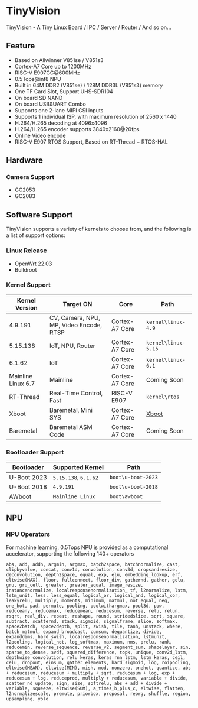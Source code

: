 # TinyVision

TinyVision - A Tiny Linux Board / IPC / Server / Router / And so on...

## Feature

- Based on Allwinner V851se / V851s3 
- Cortex-A7 Core up to 1200MHz 
- RISC-V E907GC@600MHz
- 0.5Tops@int8 NPU
- Built in 64M DDR2 (V851se) / 128M DDR3L (V851s3) memory
- One TF Card Slot, Support UHS-SDR104
- On board SD NAND
- On board USB&UART Combo
- Supports one 2-lane MIPI CSI inputs
- Supports 1 individual ISP, with maximum resolution of 2560 x 1440
- H.264/H.265 decoding at 4096x4096
- H.264/H.265 encoder supports 3840x2160@20fps
- Online Video encode
- RISC-V E907 RTOS Support, Based on RT-Thread + RTOS-HAL

## Hardware 

### Camera Support

- GC2053
- GC2083

## Software Support

TinyVision supports a variety of kernels to choose from, and the following is a list of support options:

### Linux Release

- OpenWrt 22.03
- Buildroot

### Kernel Support

| Kernel Version     | Target ON                               | Core           | Path                |
| ------------------ | --------------------------------------- | -------------- | ------------------- |
| 4.9.191            | CV, Camera, NPU, MP, Video Encode, RTSP | Cortex-A7 Core | `kernel\linux-4.9`  |
| 5.15.138           | IoT, NPU, Router                        | Cortex-A7 Core | `kernel\linux-5.15` |
| 6.1.62             | IoT                                     | Cortex-A7 Core | `kernel\linux-6.1`  |
| Mainline Linux 6.7 | Mainline                                | Cortex-A7 Core | Coming Soon         |
| RT-Thread          | Real-Time Control, Fast                 | RISC-V E907    | `kernel\rtos`       |
| Xboot              | Baremetal, Mini SYS                     | Cortex-A7 Core | [Xboot](xboot.org)  |
| Baremetal          | Baremetal ASM Code                      | Cortex-A7 Core | Coming Soon         |

### Bootloader Support

| Bootloader  | Supported Kernel     | Path               |
| ----------- | -------------------- | ------------------ |
| U-Boot 2023 | `5.15.138`, `6.1.62` | `boot\u-boot-2023` |
| U-Boot 2018 | `4.9.191`            | `boot\u-boot-2018` |
| AWboot      | `Mainline Linux`     | `boot\awboot`      |

## NPU

### NPU Operators

For machine learning, 0.5Tops NPU is provided as a computational accelerator, supporting the following 140+ operators

```
abs, add, addn, argmin, argmax, batch2space, batchnormalize, cast, clipbyvalue, concat, conv1d, convolution, conv3d, cropsandresize, deconvolution, depth2space, equal, exp, elu, embedding_lookup, erf, eltwise(MAX), floor, fullconnect, floor_div, gathernd, gather, gelu, gru, gru_cell, greater, greater_equal, image_resize, instancenormalize, localresponsenormalization_ tf, l2normalize, lstm, lstm_unit, less, less_equal, logical_or, logical_and, logical_xor, leakyrelu, multiply, moments, minimum, matmul, not_equal, neg, one_hot, pad, permute, pooling, poolwithargmax, pool3d, pow, reduceany, reducemax, reducemean, reducesum, reverse, relu, relun, rsqrt, real_div, repeat, reshape, round, stridedslice, sqrt, square, subtract, scatternd, stack, sigmoid, signalframe, slice, softmax, space2batch, space2depth, split, swish, tile, tanh, unstack, where, batch_matmul, expand_broadcast, cumsum, dequantize, divide, expanddims, hard_swish, localresponsenormalization, lstmunit, l2pooling, logical_not, log_softmax, maximum, nms, prelu, rank, reducemin, reverse_sequence, reverse_v2, segment_sum, shapelayer, sin, sparse_to_dense, svdf, squared_difference, topk, unique, conv2d_lstm, depthwise_convolution, relu_keras, keras_rnn_lstm, lstm_keras, ceil, celu, dropout, einsum, gather_elements, hard_sigmoid, log, roipooling, eltwise(MEAN), eltwise(MIN), mish, mod, nonzero, onehot, quantize, abs + reducesum, reducesum + multiply + sqrt, reducesum + log, exp + reducesum + log, reduceprod, multiply + reducesum, variable + divide, scatter_nd_update, sign, size, softrelu, abs + add + divide + variable, squeeze, eltwise(SUM), a_times_b_plus_c, eltwise, flatten, l2normalizescale, premute, priorbox, proposal, reorg, shuffle, region, upsampling, yolo
```



